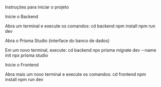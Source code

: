 Instruções para iniciar o projeto

Inicie o Backend

Abra um terminal e execute os comandos:
cd backend
npm install
npm run dev

Abra o Prisma Studio (interface do banco de dados)

Em um novo terminal, execute:
cd backend
npx prisma migrate dev --name init
npx prisma studio

Inicie o Frontend

Abra mais um novo terminal e execute os comandos:
cd frontend
npm install
npm run dev
